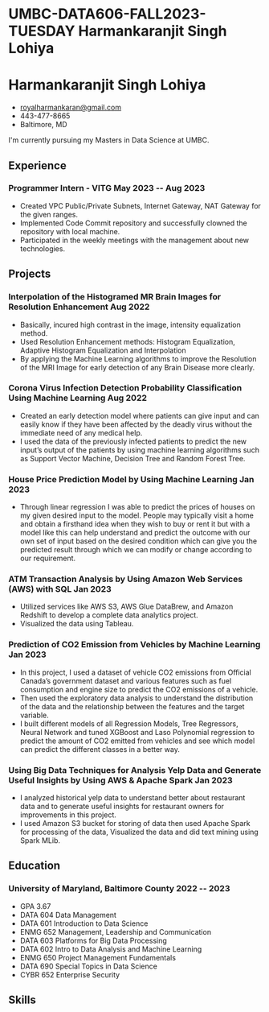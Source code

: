 # UMBC-DATA606-FALL2023-TUESDAY Harmankaranjit Singh Lohiya 

<!-- The (first) h1 will be used as the <title> of the HTML page -->
# Harmankaranjit Singh Lohiya 

<!-- The unordered list immediately after the h1 will be formatted on a single
line. It is intended to be used for contact details -->
- <royalharmankaran@gmail.com>
- 443-477-8665
- Baltimore, MD

<!-- The paragraph after the h1 and ul and before the first h2 is optional. It
is intended to be used for a short summary. -->
I'm currently pursuing my Masters in Data Science at UMBC.

## Experience

<!-- You have to wrap the "left" and "right" half of these headings in spans by
hand -->
### <span>Programmer Intern - VITG</span> <span>May 2023 -- Aug 2023</span>

 - Created VPC Public/Private Subnets, Internet Gateway, NAT Gateway for the given ranges. 
 - Implemented Code Commit repository and successfully clowned the repository with local machine.
 - Participated in the weekly meetings with the management about new technologies. 



## Projects

### <span>Interpolation of the Histogramed MR Brain Images for Resolution Enhancement</span> <span>Aug 2022</span> 
  - Basically, incured high contrast in the image, intensity equalization method.
  -	Used Resolution Enhancement methods: Histogram Equalization, Adaptive Histogram Equalization and Interpolation 
  -	By applying the Machine Learning algorithms to improve the Resolution of the MRI Image for early detection of any Brain Disease more clearly.

 ### <span>Corona Virus Infection Detection Probability Classification Using Machine Learning </span> <span>Aug 2022</span> 
 
  -	Created an early detection model where patients can give input and can easily know if they have been affected by the deadly virus without the immediate need of any medical help.
  -	I used the data of the previously infected patients to predict the new input’s output of the patients by using machine learning algorithms such as Support Vector Machine, Decision Tree and Random Forest Tree. 

### <span> House Price Prediction Model by Using Machine Learning </span> <span>Jan 2023</span> 

  -	Through linear regression I was able to predict the prices of houses on my given desired input to the model. People may typically visit a home and obtain a firsthand idea when they wish to buy or rent it but with a model like this can help understand and predict the outcome with our own set of input based on the desired condition which can give you the predicted result through which we can modify or change according to our requirement.

 ### <span> ATM Transaction Analysis by Using Amazon Web Services (AWS) with SQL</span> <span>Jan 2023</span> 
 
  -	Utilized services like AWS S3, AWS Glue DataBrew, and Amazon Redshift to develop a complete data analytics project.
  -	Visualized the data using Tableau.

 ### <span>  Prediction of CO2 Emission from Vehicles by Machine Learning</span> <span>Jan 2023</span> 
   -	In this project, I used a dataset of vehicle CO2 emissions from Official Canada’s government dataset and various features such as fuel consumption and engine size to predict the CO2 emissions of a vehicle.
   -	Then used the exploratory data analysis to understand the distribution of the data and the relationship between the features and the target variable.
   -	I built different models of all Regression Models, Tree Regressors, Neural Network and tuned XGBoost and Laso Polynomial regression to predict the amount of CO2 emitted from vehicles and see which model can predict the different classes in a better way.

 ### <span>Using Big Data Techniques for Analysis Yelp Data and Generate Useful Insights by Using AWS & Apache Spark </span> <span>Jan 2023</span> 
 
  -	I analyzed historical yelp data to understand better about restaurant data and to generate useful insights for restaurant owners for improvements in this project.
  -	I used Amazon S3 bucket for storing of data then used Apache Spark for processing of the data, Visualized the data and did text mining using Spark MLib.


## Education

### <span>University of Maryland, Baltimore County</span> <span>2022 -- 2023</span>

  - GPA 3.67
  - DATA 604 Data Management
  - DATA 601 Introduction to Data Science
  - ENMG 652 Management, Leadership and Communication
  - DATA 603 Platforms for Big Data Processing
  - DATA 602 Intro to Data Analysis and Machine Learning
  - ENMG 650 Project Management Fundamentals
  - DATA 690 Special Topics in Data Science
  - CYBR 652 Enterprise Security

## Skills
